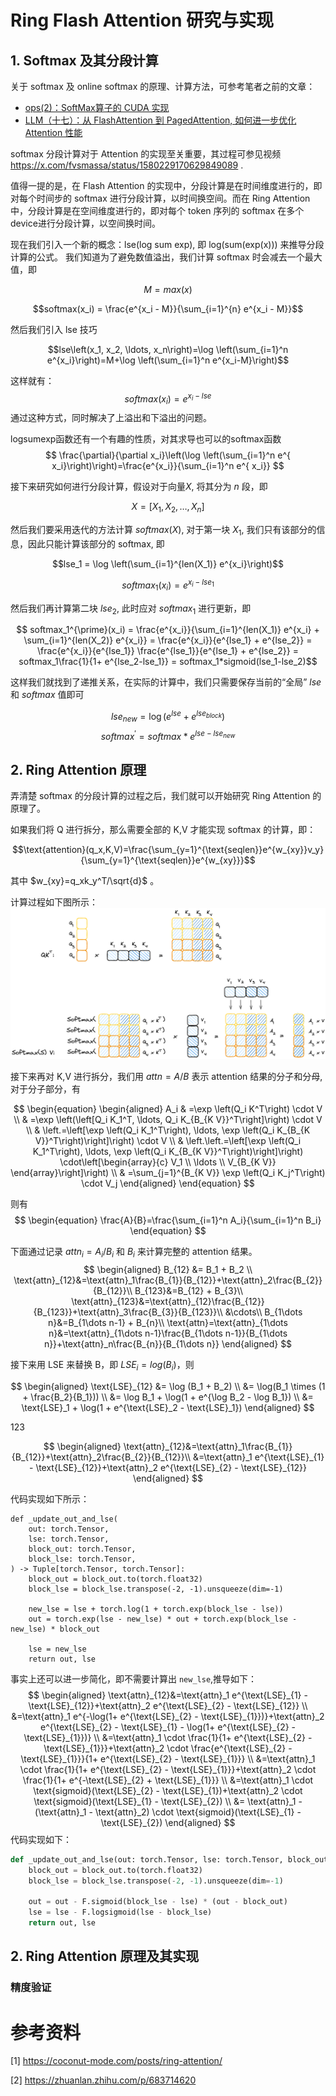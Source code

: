 # Ring Flash Attention 研究与实现

## 1. Softmax 及其分段计算
关于 softmax 及 online softmax 的原理、计算方法，可参考笔者之前的文章：
- [ops(2)：SoftMax算子的 CUDA 实现](https://zhuanlan.zhihu.com/p/695307283)
- [LLM（十七）：从 FlashAttention 到 PagedAttention, 如何进一步优化 Attention 性能](https://zhuanlan.zhihu.com/p/638468472)

softmax 分段计算对于 Attention 的实现至关重要，其过程可参见视频 https://x.com/fvsmassa/status/1580229170629849089 .

值得一提的是，在 Flash Attention 的实现中，分段计算是在时间维度进行的，即对每个时间步的 softmax 进行分段计算，以时间换空间。而在 Ring Attention 中，分段计算是在空间维度进行的，即对每个 token 序列的 softmax 在多个device进行分段计算，以空间换时间。

现在我们引入一个新的概念：lse(log sum exp), 即 log(sum(exp(x))) 来推导分段计算的公式。
我们知道为了避免数值溢出，我们计算 softmax 时会减去一个最大值，即 

$$M=max(x)$$

$$softmax(x_i) = \frac{e^{x_i - M}}{\sum_{i=1}^{n} e^{x_i - M}}$$

然后我们引入 lse 技巧

$$lse\left(x_1, x_2, \ldots, x_n\right)=\log \left(\sum_{i=1}^n e^{x_i}\right)=M+\log \left(\sum_{i=1}^n e^{x_i-M}\right)$$

这样就有：
$$softmax(x_i) = e^{x_i-lse} $$
通过这种方式，同时解决了上溢出和下溢出的问题。

logsumexp函数还有一个有趣的性质，对其求导也可以的softmax函数
$$
\frac{\partial}{\partial x_i}\left(\log \left(\sum_{i=1}^n e^{ x_i}\right)\right)=\frac{e^{x_i}}{\sum_{i=1}^n e^{ x_i}}
$$

接下来研究如何进行分段计算，假设对于向量$X$, 将其分为 $n$ 段，即

$$X = [X_1, X_2, \ldots, X_n]$$

然后我们要采用迭代的方法计算 $softmax(X)$, 
对于第一块 $X_1$, 我们只有该部分的信息，因此只能计算该部分的 softmax, 即

$$lse_1 = \log \left(\sum_{i=1}^{len(X_1)} e^{x_i}\right)$$

$$softmax_1(x_i) = e^{x_i-lse_1}$$

然后我们再计算第二块 $lse_2$, 此时应对 $softmax_1$ 进行更新，即

$$ softmax_1^{\prime}(x_i) = \frac{e^{x_i}}{\sum_{i=1}^{len(X_1)} e^{x_i} + \sum_{i=1}^{len(X_2)} e^{x_i}} = \frac{e^{x_i}}{e^{lse_1} + e^{lse_2}} = \frac{e^{x_i}}{e^{lse_1}} \frac{e^{lse_1}}{e^{lse_1} + e^{lse_2}} = softmax_1\frac{1}{1+ e^{lse_2-lse_1}} = softmax_1*sigmoid(lse_1-lse_2)$$

这样我们就找到了递推关系，在实际的计算中，我们只需要保存当前的“全局” $lse$ 和 $softmax$ 值即可

$$lse_{new} = \log (e^{lse} + e^{lse_{block}})$$
$$softmax^\prime = softmax * e^{lse-lse_{new}}$$

## 2. Ring Attention 原理
弄清楚 softmax 的分段计算的过程之后，我们就可以开始研究 Ring Attention 的原理了。

如果我们将 Q 进行拆分，那么需要全部的 K,V 才能实现 softmax 的计算，即：

$$\text{attention}(q_x,K,V)=\frac{\sum_{y=1}^{\text{seqlen}}e^{w_{xy}}v_y}{\sum_{y=1}^{\text{seqlen}}e^{w_{xy}}}$$

其中 $w_{xy}=q_xk_y^T/\sqrt{d}$ 。

计算过程如下图所示：
![splitQ](./images/splitQ.png)

接下来再对 K,V 进行拆分，我们用 $attn=A/B$ 表示 attention 结果的分子和分母, 对于分子部分，有

$$
\begin{equation}
\begin{aligned}
A_i & =\exp \left(Q_i K^T\right) \cdot V \\
& =\exp \left(\left[Q_i K_1^T, \ldots, Q_i K_{B_{K V}}^T\right]\right) \cdot V \\
& \left.=\left[\exp \left(Q_i K_1^T\right), \ldots, \exp \left(Q_i K_{B_{K V}}^T\right)\right]\right) \cdot V \\
& \left.\left.=\left[\exp \left(Q_i K_1^T\right), \ldots, \exp \left(Q_i K_{B_{K V}}^T\right)\right]\right) \cdot\left[\begin{array}{c}
V_1 \\
\ldots \\
V_{B_{K V}}
\end{array}\right]\right) \\
& =\sum_{j=1}^{B_{K V}} \exp \left(Q_i K_j^T\right) \cdot V_j
\end{aligned}
\end{equation}
$$

则有
$$
\begin{equation}
\frac{A}{B}=\frac{\sum_{i=1}^n A_i}{\sum_{i=1}^n B_i}
\end{equation}
$$

下面通过记录 $attn_i=A_i/B_i$ 和 $B_i$ 来计算完整的 attention 结果。
$$
\begin{aligned} B_{12} &= B_1 + B_2 \\ \text{attn}_{12}&=\text{attn}_1\frac{B_{1}}{B_{12}}+\text{attn}_2\frac{B_{2}}{B_{12}}\\ B_{123}&=B_{12} + B_{3}\\ \text{attn}_{123}&=\text{attn}_{12}\frac{B_{12}}{B_{123}}+\text{attn}_3\frac{B_{3}}{B_{123}}\\ &\cdots\\ B_{1\dots n}&=B_{1\dots n-1} + B_{n}\\ \text{attn}=\text{attn}_{1\dots n}&=\text{attn}_{1\dots n-1}\frac{B_{1\dots n-1}}{B_{1\dots n}}+\text{attn}_n\frac{B_{n}}{B_{1\dots n}} \end{aligned}
$$

接下来用 LSE 来替换 B，即 $LSE_i=log(B_i)$，则

$$
\begin{aligned}
\text{LSE}_{12} &= \log (B_1 + B_2) \\
&= \log(B_1 \times (1 + \frac{B_2}{B_1})) \\
&= \log B_1 + \log(1 + e^{\log B_2 - \log B_1}) \\
&= \text{LSE}_1 + \log(1 + e^{\text{LSE}_2 - \text{LSE}_1})
\end{aligned}
$$

123

$$
\begin{aligned} \text{attn}_{12}&=\text{attn}_1\frac{B_{1}}{B_{12}}+\text{attn}_2\frac{B_{2}}{B_{12}}\\ &=\text{attn}_1 e^{\text{LSE}_{1} - \text{LSE}_{12}}+\text{attn}_2 e^{\text{LSE}_{2} - \text{LSE}_{12}} \end{aligned}
$$


代码实现如下所示：
```
def _update_out_and_lse(
    out: torch.Tensor,
    lse: torch.Tensor,
    block_out: torch.Tensor,
    block_lse: torch.Tensor,
) -> Tuple[torch.Tensor, torch.Tensor]:
    block_out = block_out.to(torch.float32)
    block_lse = block_lse.transpose(-2, -1).unsqueeze(dim=-1)

    new_lse = lse + torch.log(1 + torch.exp(block_lse - lse))
    out = torch.exp(lse - new_lse) * out + torch.exp(block_lse - new_lse) * block_out

    lse = new_lse
    return out, lse
```

事实上还可以进一步简化，即不需要计算出 `new_lse`,推导如下：
$$
\begin{aligned} 
\text{attn}_{12}&=\text{attn}_1 e^{\text{LSE}_{1} - \text{LSE}_{12}}+\text{attn}_2 e^{\text{LSE}_{2} - \text{LSE}_{12}} \\
&=\text{attn}_1 e^{-\log(1+ e^{\text{LSE}_{2} - \text{LSE}_{1}})}+\text{attn}_2 e^{\text{LSE}_{2} - \text{LSE}_{1} - \log(1+ e^{\text{LSE}_{2} - \text{LSE}_{1}})} \\
&=\text{attn}_1 \cdot \frac{1}{1+ e^{\text{LSE}_{2} - \text{LSE}_{1}}}+\text{attn}_2 \cdot \frac{e^{\text{LSE}_{2} - \text{LSE}_{1}}}{1+ e^{\text{LSE}_{2} - \text{LSE}_{1}}} \\
&=\text{attn}_1 \cdot \frac{1}{1+ e^{\text{LSE}_{2} - \text{LSE}_{1}}}+\text{attn}_2 \cdot \frac{1}{1+ e^{-\text{LSE}_{2} + \text{LSE}_{1}}} \\
&=\text{attn}_1 \cdot \text{sigmoid}(\text{LSE}_{2} - \text{LSE}_{1})+\text{attn}_2 \cdot \text{sigmoid}(\text{LSE}_{1} - \text{LSE}_{2}) \\
&= \text{attn}_1 - (\text{attn}_1 - \text{attn}_2) \cdot \text{sigmoid}(\text{LSE}_{1} - \text{LSE}_{2})
\end{aligned}
$$
代码实现如下：
```python
def _update_out_and_lse(out: torch.Tensor, lse: torch.Tensor, block_out: torch.Tensor, block_lse: torch.Tensor,) -> Tuple[torch.Tensor, torch.Tensor]:
    block_out = block_out.to(torch.float32)
    block_lse = block_lse.transpose(-2, -1).unsqueeze(dim=-1)

    out = out - F.sigmoid(block_lse - lse) * (out - block_out)
    lse = lse - F.logsigmoid(lse - block_lse)
    return out, lse
```


## 2. Ring Attention 原理及其实现




### 精度验证





# 参考资料
[1] https://coconut-mode.com/posts/ring-attention/

[2] https://zhuanlan.zhihu.com/p/683714620



